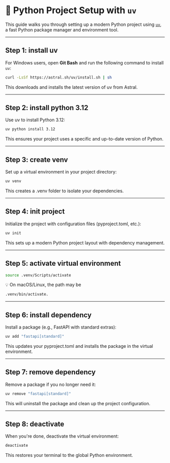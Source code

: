 # 🚀 Python Project Setup with `uv`

This guide walks you through setting up a modern Python project using [`uv`](https://github.com/astral-sh/uv), a fast Python package manager and environment tool.

---

## Step 1: install uv
For Windows users, open **Git Bash** and run the following command to install `uv`:

```bash
curl -LsSf https://astral.sh/uv/install.sh | sh
```
This downloads and installs the latest version of uv from Astral.

---
## Step 2: install python 3.12
Use uv to install Python 3.12:
```bash
uv python install 3.12
```
This ensures your project uses a specific and up-to-date version of Python.

---

## Step 3: create venv
Set up a virtual environment in your project directory:
```bash
uv venv
```
This creates a .venv folder to isolate your dependencies.

---
## Step 4: init project
Initialize the project with configuration files (pyproject.toml, etc.):
```bash
uv init
```
This sets up a modern Python project layout with dependency management.

---
## Step 5: activate virtual environment
```bash
source .venv/Scripts/activate
```
💡 On macOS/Linux, the path may be 
```bash 
.venv/bin/activate.
```

---
## Step 6: install dependency
Install a package (e.g., FastAPI with standard extras):
```bash
uv add "fastapi[standard]"
```
This updates your pyproject.toml and installs the package in the virtual environment.

---
## Step 7: remove dependency
Remove a package if you no longer need it:
```bash
uv remove "fastapi[standard]"
```
This will uninstall the package and clean up the project configuration.

---
## Step 8: deactivate
When you're done, deactivate the virtual environment:
```bash
deactivate
```
This restores your terminal to the global Python environment.